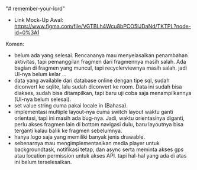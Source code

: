 "# remember-your-lord" 

- Link Mock-Up Awal: https://www.figma.com/file/VGTBLh4Wcu8bPCO5lJDaNd/TKTPL?node-id=0%3A1

Komen:
- belum ada yang selesai. Rencananya mau menyelasaikan penambahan aktivitas, tapi pemanggilan fragmen dari fragmennya masih salah.
Ada bagian di fragmen yang muncul, tapi recyclerviewnya masih salah. jadi UI-nya belum kelar ...
- data yang available dari database online dengan tipe sql, sudah diconvert ke sqlite, lalu sudah diconvert ke room. Data ini sudah bisa diakses,
sudah bisa ditampilkan, tapi baru uji coba saja menampilkannya (UI-nya belum selesai).
- set value string cuma pakai locale in (Bahasa).
- implementasi multiple layout-nya cuma switch layout waktu ganti orientasi, tapi ini masih ada bug-nya. 
Jadi, waktu orientasinya diganti, perlu akses fragmen lain di bottom navigasi dulu, baru layoutnya bisa terganti kalau balik ke fragmen sebelumnya.
- hanya logo saja yang memiliki banyak jenis drawable.
- sebenarnya mau mengimplementasikan media player untuk backgroundtask, notifikasi tetap, dan async serta meminta akses gps atau location permission untuk akses API. tapi hal-hal yang ada di atas ini belum terselesaikan.